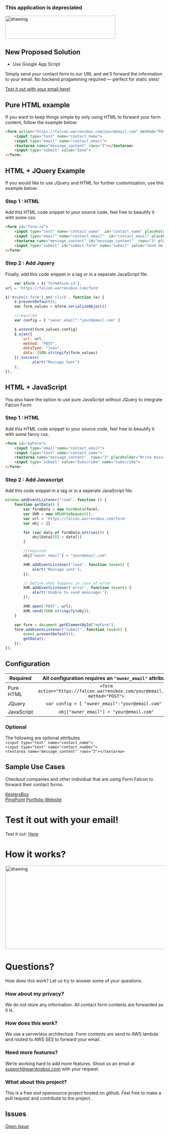 ### This application is depreciated
<img style="text-allign:center" src="https://s3.us-east-2.amazonaws.com/kepler-images/warrensbox/falcon_form/falcon-form_350.png" alt="drawing" width="350" height="73"/>


## New Proposed Solution
* Use Google App Script

Simply send your contact form to our URL and we'll forward the information to your email.
No backend progamming required — perfect for static sites!

[Test it out with your email here!](http://falcon-form.warrensbox.com/#testit)

## Pure HTML example
If you want to keep things simple by only using HTML to forward your form content, follow the example below:
```html
<form action="https://falcon.warrensbox.com/your@email.com" method="POST">
    <input type="text" name="contact_name">
    <input type="email" name="contact_email">
    <textarea name="message_content" rows="3"></textarea>
    <input type="submit" value="Send">
</form>
```

## HTML + JQuery Example
If you would like to use JQuery and HTML for further customization, use this example below:
### Step 1 : HTML
Add this HTML code snippet to your source code, feel free to beautify it with some css.
```html
<form id="form-id">
    <input type="text" name="contact_name"  id="contact_name" placeholder="Enter name"> 
    <input type="email" name="contact_email"  id="contact_email" placeholder="Enter email" required>
    <textarea name="message_content" id="message_content"  rows="3" placeholder="Write message here"></textarea>
    <input type="submit" id="submit-form" name="submit" value="Send me more details" >
</form>  
```

### Step 2 : Add Jquery
Finally, add this code snippet in a <script></script> tag or in a seperate JavaScript file.
```javascript
    var $form = $('form#form-id'),
url = 'https://falcon.warrensbox.com/form'

$('#submit-form').on('click', function (e) {
    e.preventDefault();
    var form_values = $form.serializeObject()

    //required
    var config = { "owner_email":"your@email.com" } 

    $.extend(form_values,config)
    $.ajax({
        url: url,
        method: "POST",
        dataType: "json",
        data: JSON.stringify(form_values)
    }).success(
            alert("Message Sent")
    );
});
```

## HTML + JavaScript
You also have the option to use pure JavaScript without JQuery to integrate Falcon Form:
### Step 1 : HTML
Add this HTML code snippet to your source code, feel free to beautify it with some fancy css.
```html
<form id="myForm">
    <input type="email"name="contact_email">
    <input type="text" name="contact_name">
    <textarea name="message_content"  rows="3" placeholder="Write message here"></textarea>
    <input type="submit" value="Subscribe" name="subscribe">
</form>
```
### Step 2 : Add Javascript
Add this code snippet in a <script></script> tag or in a seperate JavaScript file.
```javascript
window.addEventListener("load", function () {
    function getData() {
        var formData = new FormData(form);
        var XHR = new XMLHttpRequest();
        var url = 'https://falcon.warrensbox.com/form'
        var obj = {}

        for (var data of formData.entries()) {
            obj[data[0]] = data[1]
        }

        //required
        obj["owner_email"] = "your@email.com"

        XHR.addEventListener('load', function (event) {
            alert('Message sent');
        });

        // Define what happens in case of error
        XHR.addEventListener('error', function (event) {
            alert('Unable to send meassage!');
        });

        XHR.open('POST', url);
        XHR.send(JSON.stringify(obj));
    }

    var form = document.getElementById("myForm");
    form.addEventListener("submit", function (event) {
        event.preventDefault();
        getData();
    });
});  
```                   

## Configuration
| Required   |  All configuration requires an `"owner_email"` attribute |   
|----------|:-------------:| 
| Pure HTML |  `<form action="https://falcon.warrensbox.com/your@email.com" method="POST">` |  
| JQuery |    `var config = { "owner_email":"your@email.com" }`   |  
| JavaScript | `obj["owner_email"] = "your@email.com"` |   


### Optional 
 
 The following are optional attributes   
 `<input type="text" name="contact_name">`   
`<input type="text" name="contact_number"> `      
 `<textarea name="message_content" rows="3"></textarea>`    

## Sample Use Cases

Checkout companies and other individual that are using Form Falcon to forward their contact forms.

[KeplersBox](http://keplersbox.com/)   
[PingPoint](https://d3egx0ry98r1q5.cloudfront.net/) 
[Portfolio Website](http://warren.veerasingam.com) 

# Test it out with your email!

Test it out: [Here](https://falcon.warrensbox.com/#testit)  

# How it works?

<img style="text-allign:center" src="https://s3.us-east-2.amazonaws.com/kepler-images/warrensbox/falcon_form/falcon-form-diagram.png" alt="drawing" width="800" height="265"/>

# Questions?
How does this work? Let us try to answer some of your questions.

### How about my privacy?
We do not store any information. All contact form contents are forwarded as it is.

### How does this work?
We use a serverless architecture. Form contents are send to AWS lambda and routed to AWS SES to forward your email.

### Need more features?
We’re working hard to add more features. Shoot us an email at support@warrensbox.com with your request.

### What about this project?
This is a free and opensource project hosted on github. Feel free to make a pull request and contribute to the project.

## Issues
[Open Issue](https://github.com/warrensbox/falcon-form/issues)
